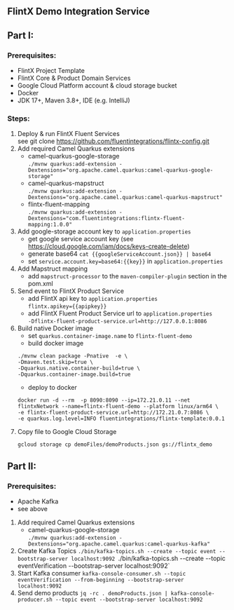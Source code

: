 ## FlintX Demo Integration Service

## Part I:

### Prerequisites:
- FlintX Project Template
- FlintX Core & Product Domain Services
- Google Cloud Platform account & cloud storage bucket
- Docker
- JDK 17+, Maven 3.8+, IDE (e.g. IntelliJ)

### Steps:
1. Deploy & run FlintX Fluent Services<br>
   see git clone https://github.com/fluentintegrations/flintx-config.git
2. Add required Camel Quarkus extensions
   - camel-quarkus-google-storage <br>
   `./mvnw quarkus:add-extension -Dextensions="org.apache.camel.quarkus:camel-quarkus-google-storage"`
   - camel-quarkus-mapstruct <br>
   `./mvnw quarkus:add-extension -Dextensions="org.apache.camel.quarkus:camel-quarkus-mapstruct"`
   - flintx-fluent-mapping <br>
   `./mvnw quarkus:add-extension -Dextensions="com.fluentintegrations:flintx-fluent-mapping:1.0.0"`
3. Add google-storage account key to `application.properties`
	- get google service account key (see https://cloud.google.com/iam/docs/keys-create-delete) <br>
	- generate base64 `cat {{googleServiceAccount.json}} | base64`
	- set `service.account.key=base64:{{key}}` in `application.properties`
4. Add Mapstruct mapping
	- add `mapstruct-processor` to the `maven-compiler-plugin` section in the pom.xml
5. Send event to FlintX Product Service
	- add FlintX api key to `application.properties` <br>
      `flintx.apikey={{apipkey}}`
	- add FlintX Fluent Product Service url to `application.properties` <br> 
	  `-Dflintx-fluent-product-service.url=http://127.0.0.1:8086`
6. Build native Docker image
	- set `quarkus.container-image.name` to `flintx-fluent-demo`
	- build docker image
	```shell
	./mvnw clean package -Pnative  -e \
	-Dmaven.test.skip=true \
	-Dquarkus.native.container-build=true \
	-Dquarkus.container-image.build=true
	```
	- deploy to docker
	```shell
	docker run -d --rm  -p 8090:8090 --ip=172.21.0.11 --net flintxNetwork --name=flintx-fluent-demo --platform linux/arm64 \
	-e flintx-fluent-product-service.url=http://172.21.0.7:8086 \
	-e quarkus.log.level=INFO fluentintegrations/flintx-template:0.0.1
	```
7. Copy file to Google Cloud Storage
	```shell
	gcloud storage cp demoFiles/demoProducts.json gs://flintx_demo
	```



## Part II:
### Prerequisites:
- Apache Kafka
- see above

1. Add required Camel Quarkus extensions
   - camel-quarkus-google-storage <br>
   `./mvnw quarkus:add-extension -Dextensions="org.apache.camel.quarkus:camel-quarkus-kafka"`
2. Create Kafka Topics 
   `./bin/kafka-topics.sh --create --topic event --bootstrap-server localhost:9092
   `./bin/kafka-topics.sh --create --topic eventVerification --bootstrap-server localhost:9092`
3. Start Kafka consumer
   `kafka-console-consumer.sh --topic eventVerification --from-beginning --bootstrap-server localhost:9092`
4. Send demo products 
   `jq -rc . demoProducts.json | kafka-console-producer.sh --topic event --bootstrap-server localhost:9092`